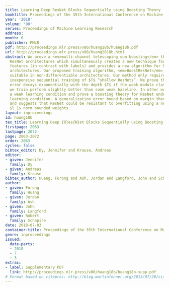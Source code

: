 ```yaml
---
title: Learning Deep ResNet Blocks Sequentially using Boosting Theory
booktitle: Proceedings of the 35th International Conference on Machine Learning
year: '2018'
volume: '80'
series: Proceedings of Machine Learning Research
address: 
month: 0
publisher: PMLR
pdf: http://proceedings.mlr.press/v80/huang18b/huang18b.pdf
url: http://proceedings.mlr.press/v80/huang2018b.html
abstract: We prove a <em>multi-channel telescoping sum boosting</em> theory for the
  ResNet architectures which simultaneously creates a new technique for boosting over
  features (in contrast with labels) and provides a new algorithm for ResNet-style
  architectures. Our proposed training algorithm, <em>BoostResNet</em>, is particularly
  suitable in non-differentiable architectures. Our method only requires the relatively
  inexpensive sequential training of $T$ “shallow ResNets”. We prove that the training
  error decays exponentially with the depth $T$ if the weak module classifiers that
  we train perform slightly better than some weak baseline. In other words, we propose
  a weak learning condition and prove a boosting theory for ResNet under the weak
  learning condition. A generalization error bound based on margin theory is proved
  and suggests that ResNet could be resistant to overfitting using a network with
  $l_1$ norm bounded weights.
layout: inproceedings
id: huang18b
tex_title: Learning Deep {R}es{N}et Blocks Sequentially using Boosting Theory
firstpage: 2063
lastpage: 2072
page: 2063-2072
order: 2063
cycles: false
bibtex_editor: Dy, Jennifer and Krause, Andreas
editor:
- given: Jennifer
  family: Dy
- given: Andreas
  family: Krause
bibtex_author: Huang, Furong and Ash, Jordan and Langford, John and Schapire, Robert
author:
- given: Furong
  family: Huang
- given: Jordan
  family: Ash
- given: John
  family: Langford
- given: Robert
  family: Schapire
date: 2018-07-03
container-title: Proceedings of the 35th International Conference on Machine Learning
genre: inproceedings
issued:
  date-parts:
  - 2018
  - 7
  - 3
extras:
- label: Supplementary PDF
  link: http://proceedings.mlr.press/v80/huang18b/huang18b-supp.pdf
# Format based on citeproc: http://blog.martinfenner.org/2013/07/30/citeproc-yaml-for-bibliographies/
---
```

